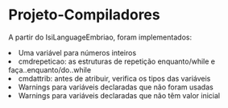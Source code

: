 # Projeto-Compiladores

A partir do IsiLanguageEmbriao, foram implementados:

<li>
  Uma variável para números inteiros
</li>
<li>
  cmdrepeticao: as estruturas de repetição enquanto/while e faça..enquanto/do..while
</li>
<li>
  cmdattrib: antes de atribuir, verifica os tipos das variáveis
</li>
<li>
  Warnings para variáveis declaradas que não foram usadas
</li>
<li>
  Warnings para variáveis declaradas que não têm valor inicial
</li>
